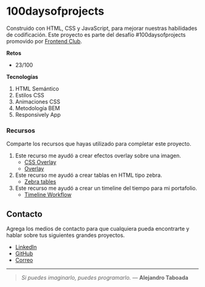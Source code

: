 # 100daysofprojects

Construido con HTML, CSS y JavaScript, para mejorar nuestras habilidades de codificación. Este proyecto es parte del desafío #100daysofprojects promovido por [Frontend Club](https://www.facebook.com/frontendclubfb).

**Retos**
- 23/100


**Tecnologías**

1. HTML Semántico
2. Estilos CSS
3. Animaciones CSS
4. Metodología BEM
5. Responsively App


### Recursos

Comparte los recursos que hayas utilizado para completar este proyecto.

1. Este recurso me ayudó a crear efectos overlay sobre una imagen.
   - [CSS Overlay](https://www.w3schools.com/howto/howto_css_image_overlay.asp)
   - [Overlay](https://www.w3schools.com/howto/howto_css_image_overlay.asp)
2. Este recurso me ayudó a crear tablas en HTML tipo zebra.
   - [Zebra tables](https://www.w3schools.com/howto/howto_css_table_zebra.asp)
3. Este recurso me ayudó a crear un timeline del tiempo para mi portafolio.
   - [Timeline Workflow](https://www.w3schools.com/howto/howto_css_timeline.asp)


## Contacto

Agrega los medios de contacto para que cualquiera pueda encontrarte y hablar sobre tus siguientes grandes proyectos.

- [LinkedIn](https://www.linkedin.com/in/sotopaguayj/)
- [GitHub](https://github.com/sotopaguayj)
- [Correo](sotopaguayj@gmail.com)

---

> _Si puedes imaginarlo, puedes programarlo._ — **Alejandro Taboada**
